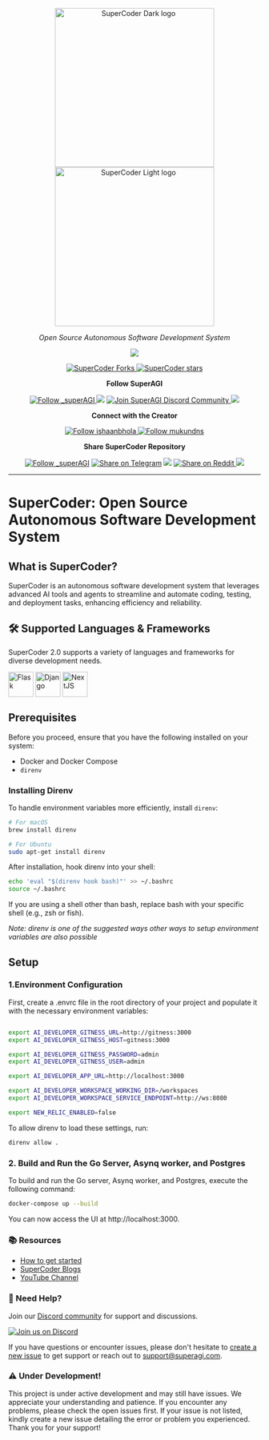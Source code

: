 <p align="center">
  <a href="https://superagi.com//#gh-light-mode-only">
    <img src="https://superagi.com/wp-content/uploads/2024/07/SuperCoder-dark.png" width="318px" alt="SuperCoder Dark logo" />
  </a>
  <a href="https://superagi.com//#gh-dark-mode-only">
    <img src="https://superagi.com/wp-content/uploads/2024/07/SuperCoder-light.png" width="318px" alt="SuperCoder Light logo" />
  </a>

</p>

<p align="center"><i>Open Source Autonomous Software Development System</i></p>
    

<p align="center">
<a href="https://superagi.com"> <img src="https://superagi.com/wp-content/uploads/2023/08/Website.svg"></a>


<p align="center">
<a href="https://github.com/TransformerOptimus/SuperCoder/fork" target="blank">
<img src="https://img.shields.io/github/forks/TransformerOptimus/SuperCoder?style=for-the-badge" alt="SuperCoder Forks"/>
</a>

<a href="https://github.com/TransformerOptimus/SuperCoder/stargazers" target="blank">
<img src="https://img.shields.io/github/stars/TransformerOptimus/SuperCoder?style=for-the-badge" alt="SuperCoder stars"/>
</a>

</p>

<p align="center"><b>Follow SuperAGI </b></p>

<p align="center">
<a href="https://twitter.com/_superAGI" target="blank">
<img src="https://img.shields.io/twitter/follow/_superAGI?label=Follow: _superAGI&style=social" alt="Follow _superAGI"/>
</a>
<a href="https://www.reddit.com/r/Super_AGI" target="_blank"><img src="https://img.shields.io/twitter/url?label=/r/Super_AGI&logo=reddit&style=social&url=https://github.com/TransformerOptimus/SuperCoder"/></a>

<a href="https://discord.gg/pmFVyCDDyH" target="blank">
<img src="https://img.shields.io/discord/1107593006032355359?label=Join%20SuperAGI&logo=discord&style=social" alt="Join SuperAGI Discord Community"/>
</a>
<a href="https://www.youtube.com/@_superagi" target="_blank"><img src="https://img.shields.io/twitter/url?label=Youtube&logo=youtube&style=social&url=https://github.com/TransformerOptimus/SuperAGI"/></a>
</p>

<p align="center"><b>Connect with the Creator </b></p>

<p align="center">
<a href="https://twitter.com/ishaanbhola" target="blank">
<img src="https://img.shields.io/twitter/follow/ishaanbhola?label=Follow: ishaanbhola&style=social" alt="Follow ishaanbhola"/>
</a>
<a href="https://twitter.com/mukundns" target="blank">
<img src="https://img.shields.io/twitter/follow/mukundns?label=Follow: mukundns&style=social" alt="Follow mukundns"/>
</a>
</p>

<p align="center"><b>Share SuperCoder Repository</b></p>

<p align="center">

<a href="https://x.com/intent/post?text=Check+this+GitHub+repository+out.+SuperCoder+-+The+Future+of+Autonomous+Software+Development.+&url=https%3A%2F%2Fgithub.com%2FTransformerOptimus%2FSuperCoder&hashtags=SuperCoder%2CSuperAGI%2CAGI%2Cfuture" target="blank">
<img src="https://img.shields.io/twitter/follow/_superAGI?label=Share Repo on Twitter&style=social" alt="Follow _superAGI"/></a> 
<a href="https://t.me/share/url?text=Check%20this%20GitHub%20repository%20out.%20SuperCoder%20-%20The%20Future%20of%20Autonomous%20Software%20Development.&url=https://github.com/TransformerOptimus/SuperCoder" target="_blank"><img src="https://img.shields.io/twitter/url?label=Telegram&logo=Telegram&style=social&url=https://github.com/TransformerOptimus/SuperCoder" alt="Share on Telegram"/></a>
<a href="https://api.whatsapp.com/send?text=Check%20this%20GitHub%20repository%20out.%20SuperCoder%20-%20The%20Future%20of%20Autonomous%20Software%20Development.%20https://github.com/TransformerOptimus/SuperCoder"><img src="https://img.shields.io/twitter/url?label=whatsapp&logo=whatsapp&style=social&url=https://github.com/TransformerOptimus/SuperCoder" /></a> <a href="https://www.reddit.com/submit?url=https://github.com/TransformerOptimus/SuperCoder&title=Check%20this%20GitHub%20repository%20out.%20SuperCoder%20-%20The%20Future%20of%20Autonomous%20Software%20Development.
" target="blank">
<img src="https://img.shields.io/twitter/url?label=Reddit&logo=Reddit&style=social&url=https://github.com/TransformerOptimus/SuperCoder" alt="Share on Reddit"/>
</a> <a href="mailto:?subject=Check%20this%20GitHub%20repository%20out.&body=SuperCoder%20-%20The%20Future%20of%20Autonomous%20Software%20Development.%3A%0Ahttps://github.com/TransformerOptimus/SuperCoder" target="_blank"><img src="https://img.shields.io/twitter/url?label=Gmail&logo=Gmail&style=social&url=https://github.com/TransformerOptimus/SuperCoder"/></a>

</p>

<hr>

# SuperCoder: Open Source Autonomous Software Development System

## What is SuperCoder?

SuperCoder is an autonomous software development system that leverages advanced AI tools and agents to streamline and automate coding, testing, and deployment tasks, enhancing efficiency and reliability.

## 🛠 Supported Languages & Frameworks

SuperCoder 2.0 supports a variety of languages and frameworks for diverse development needs.

<a href="https://www.superagi.com/" target="_blank"><img src=https://superagi.com/wp-content/uploads/2024/07/flask.png height=50px width=50px alt="Flask" valign="middle" title="Flask"></a>
<a href="https://www.superagi.com/" target="_blank"><img src=https://superagi.com/wp-content/uploads/2024/07/django.png height=50px width=50px alt="Django" valign="middle" title="Django"></a>
<a href="https://www.superagi.com/" target="_blank"><img src=https://superagi.com/wp-content/uploads/2024/07/nextjs.png height=50px width=50px alt="NextJS" valign="middle" title="NextJS"></a> 




## Prerequisites
Before you proceed, ensure that you have the following installed on your system:
- Docker and Docker Compose
- `direnv`

### Installing Direnv
To handle environment variables more efficiently, install `direnv`:
```bash
# For macOS
brew install direnv

# For Ubuntu
sudo apt-get install direnv
```

After installation, hook direnv into your shell:

```bash 
echo 'eval "$(direnv hook bash)"' >> ~/.bashrc
source ~/.bashrc
```

If you are using a shell other than bash, replace bash with your specific shell (e.g., zsh or fish).

*Note: direnv is one of the suggested ways other ways to setup environment variables are also possible*
## Setup

### 1.Environment Configuration
First, create a .envrc file in the root directory of your project and populate it with the necessary environment variables:
```bash

export AI_DEVELOPER_GITNESS_URL=http://gitness:3000
export AI_DEVELOPER_GITNESS_HOST=gitness:3000

export AI_DEVELOPER_GITNESS_PASSWORD=admin
export AI_DEVELOPER_GITNESS_USER=admin

export AI_DEVELOPER_APP_URL=http://localhost:3000

export AI_DEVELOPER_WORKSPACE_WORKING_DIR=/workspaces
export AI_DEVELOPER_WORKSPACE_SERVICE_ENDPOINT=http://ws:8080

export NEW_RELIC_ENABLED=false
```

To allow direnv to load these settings, run:

```bash
direnv allow .
```
### 2. Build and Run the Go Server, Asynq worker, and Postgres

To build and run the Go server, Asynq worker, and Postgres, execute the following command:

```bash
docker-compose up --build
```

You can now access the UI at http://localhost:3000.

### 📚 Resources

* [How to get started](https://superagi.com/get-started-with-supercoder/)
* [SuperCoder Blogs](https://superagi.com/blog/)
* [YouTube Channel](https://www.youtube.com/@_SuperAGI/videos)

### 📖 Need Help?

Join our [Discord community](https://discord.gg/pmFVyCDDyH) for support and discussions.

[![Join us on Discord](https://invidget.switchblade.xyz/pmFVyCDDyH)](https://discord.gg/pmFVyCDDyH)

If you have questions or encounter issues, please don't hesitate to [create a new issue](https://github.com/TransformerOptimus/SuperCoder/issues/new/choose) to get support or reach out to support@superagi.com.


### ⚠️ Under Development!
This project is under active development and may still have issues. We appreciate your understanding and patience. If you encounter any problems, please check the open issues first. If your issue is not listed, kindly create a new issue detailing the error or problem you experienced. Thank you for your support!
